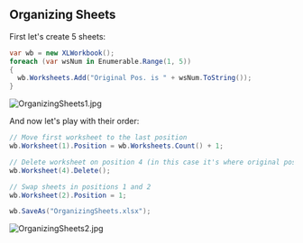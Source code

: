 ## Organizing Sheets

First let's create 5 sheets:  
```c#
var wb = new XLWorkbook();
foreach (var wsNum in Enumerable.Range(1, 5))
{
  wb.Worksheets.Add("Original Pos. is " + wsNum.ToString());
}

```

![OrganizingSheets1.jpg](http://download-codeplex.sec.s-msft.com/Download?ProjectName=closedxml&DownloadId=202079 "OrganizingSheets1.jpg")  

And now let's play with their order:  

```c#
// Move first worksheet to the last position
wb.Worksheet(1).Position = wb.Worksheets.Count() + 1;

// Delete worksheet on position 4 (in this case it's where original position = 5)
wb.Worksheet(4).Delete();

// Swap sheets in positions 1 and 2
wb.Worksheet(2).Position = 1;

wb.SaveAs("OrganizingSheets.xlsx");
```

![OrganizingSheets2.jpg](http://download-codeplex.sec.s-msft.com/Download?ProjectName=closedxml&DownloadId=202080 "OrganizingSheets2.jpg")